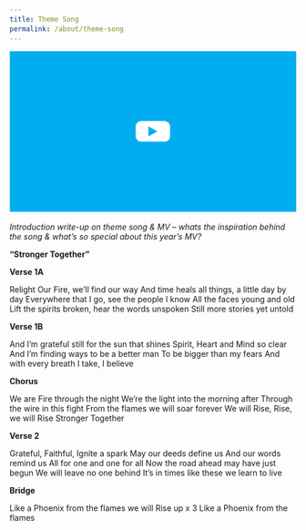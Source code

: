 ```yaml
---
title: Theme Song
permalink: /about/theme-song
---
```

![Youtube](/images/placeholder.png)

<i class="blue-text">Introduction write-up on theme song & MV – whats the inspiration behind the song & what’s so
special about this year’s MV? </i>

<b class="red-text">“Stronger Together”</b>

<b class="text-center">Verse 1A</b>

<p class="text-center">
    Relight Our Fire, we’ll find our way
And time heals all things, a little day by day
Everywhere that I go, see the people I know
All the faces young and old
Lift the spirits broken, hear the words unspoken
Still more stories yet untold
</p>

<b class="text-center">Verse 1B</b>

<p class="text-center">
    And I’m grateful still for the sun that shines
Spirit, Heart and Mind so clear
And I’m finding ways to be a better man
To be bigger than my fears
And with every breath I take, I believe
</p>

<b class="text-center">Chorus</b>

<p class="text-center">
    We are Fire through the night
We’re the light into the morning after  
Through the wire in this fight
From the flames we will soar forever
We will Rise, Rise, we will Rise
Stronger Together
</p>

<b class="text-center">
    Verse 2
</b>

<p class="text-center">
    Grateful, Faithful, Ignite a spark
May our deeds define us
And our words remind us
All for one and one for all
Now the road ahead may have just begun
We will leave no one behind
It’s in times like these we learn to live
</p>

<b class="text-center">Bridge</b>

<p class="text-center">
    Like a Phoenix from the flames we will Rise up x 3
Like a Phoenix from the flames
</p>
